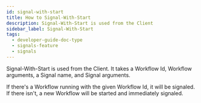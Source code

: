 ```yaml
---
id: signal-with-start
title: How to Signal-With-Start
description: Signal-With-Start is used from the Client
sidebar_label: Signal-With-Start
tags:
  - developer-guide-doc-type
  - signals-feature
  - signals
---
```


Signal-With-Start is used from the Client.
It takes a Workflow Id, Workflow arguments, a Signal name, and Signal arguments.

If there's a Workflow running with the given Workflow Id, it will be signaled. If there isn't, a new Workflow will be started and immediately signaled.
